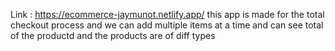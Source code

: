 Link : https://ecommerce-jaymunot.netlify.app/
this app is made for the total checkout process and we can add multiple items at a time and can see total of
the productd and the products are of diff types
